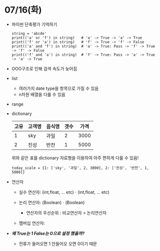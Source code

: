 # 07/16(화)

- 파이썬 단축평가 기억하기
    ```
    string = 'abcde'
    print(('a' or 'f') in string)   # 'a' -> True -> 'a' -> True
    print(('f' or 'a') in string)   # 'f' -> True -> 'f' -> False
    print(('a' and 'f') in string)  # 'a' -> True: Pass -> 'f' -> True -> 'f' -> False
    print(('f' and 'a') in string)  # 'f' -> True: Pass -> 'a' -> True -> 'a' -> True
    ```  
- OOO구조로 인해 검색 속도가 늦어짐

- list
    - 여러가지 date type을 항목으로 가질 수 있음
    - n차원 배열을 다룰 수 있음

- range

- dictionary 

    | 고유 | 고객명 | 음식명 | 갯수 | 가격 |
    | --- | --- | --- | --- | --- |
    | 1 | sky | 과일 | 2 | 3000 |
    | 2 | 진성 | 반찬 | 1 | 5000 |
    
    위와 같은 표를 dictionary 자료형을 이용하여 아주 편하게 다룰 수 있음!

    ```
    today_scale = {1: ['sky', '과일', 2, 3000], 2: ['진성', '반찬', 1, 5000]}
    ```

- 연산자
    - 실수 연산자: (int,float, ... etc) $\cdot$ (int,float, ... etc)
    - 논리 연산자: (Boolean) $\cdot$ (Boolean)
        - 연산자의 우선순위 : 비교연산자 > 논리연산자

    - 멤버십 연산자: 

- ***왜 True는 1 False는 0으로 설정 했을까?***
    - 전류가 들어오면 1 안들어오 오면 0이기 때문
